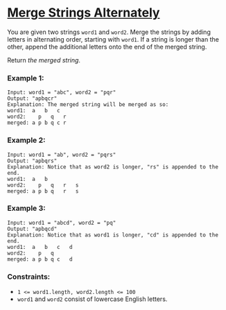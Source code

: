 [Merge Strings Alternately](https://leetcode.com/problems/merge-strings-alternately)
===
You are given two strings `word1` and `word2`. Merge the strings by adding letters in alternating order, starting with
`word1`. If a string is longer than the other, append the additional letters onto the end of the merged string.

Return *the merged string*.

### Example 1:

```
Input: word1 = "abc", word2 = "pqr"
Output: "apbqcr"
Explanation: The merged string will be merged as so:
word1:  a   b   c
word2:    p   q   r
merged: a p b q c r
```

### Example 2:

```
Input: word1 = "ab", word2 = "pqrs"
Output: "apbqrs"
Explanation: Notice that as word2 is longer, "rs" is appended to the end.
word1:  a   b
word2:    p   q   r   s
merged: a p b q   r   s
```

### Example 3:

```
Input: word1 = "abcd", word2 = "pq"
Output: "apbqcd"
Explanation: Notice that as word1 is longer, "cd" is appended to the end.
word1:  a   b   c   d
word2:    p   q
merged: a p b q c   d
```

### Constraints:

- `1 <= word1.length, word2.length <= 100`
- `word1` and `word2` consist of lowercase English letters.